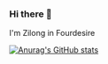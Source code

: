 ### Hi there 👋
I'm Zilong in Fourdesire

[![Anurag's GitHub stats](https://github-readme-stats.vercel.app/api?username=FourdesireZilong&count_private=true&include_all_commits=true)](https://github.com/anuraghazra/github-readme-stats)


<!-- [![Top Langs](https://github-readme-stats.vercel.app/api/top-langs/?username=FourdesireZilong&layout=compact)](https://github.com/anuraghazra/github-readme-stats) -->
